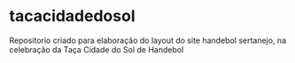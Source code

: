 # tacacidadedosol
Repositorio criado para elaboração do layout do site handebol sertanejo, na celebração da Taça Cidade do Sol de Handebol
